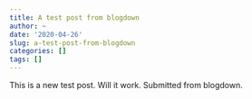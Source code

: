 ```yaml
---
title: A test post from blogdown
author: ~
date: '2020-04-26'
slug: a-test-post-from-blogdown
categories: []
tags: []
---
```


This is a new test post. Will it work. Submitted from blogdown.
